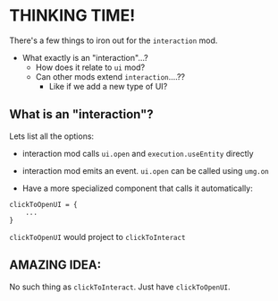 

# THINKING TIME!

There's a few things to iron out for the `interaction` mod.

- What exactly is an "interaction"...?
    - How does it relate to `ui` mod?
    - Can other mods extend `interaction`....?? 
        - Like if we add a new type of UI?



## What is an "interaction"?
Lets list all the options:

- interaction mod calls `ui.open` and `execution.useEntity` directly

- interaction mod emits an event. `ui.open` can be called using `umg.on`

- Have a more specialized component that calls it automatically:
```
clickToOpenUI = {
    ...
}
```
`clickToOpenUI` would project to `clickToInteract`

## AMAZING IDEA:
No such thing as `clickToInteract`.
Just have `clickToOpenUI`.



